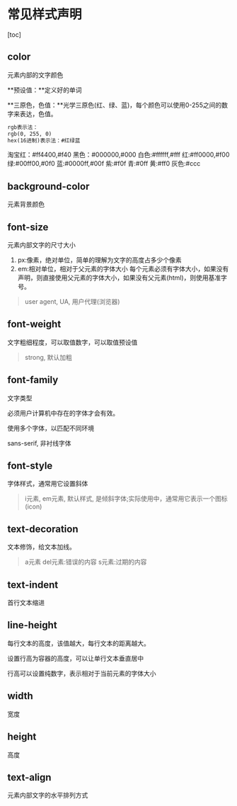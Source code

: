 # 常见样式声明

[toc]

## color

元素内部的文字颜色

**预设值：**定义好的单词

**三原色，色值：**光学三原色(红、绿、蓝)，每个颜色可以使用0-255之间的数字来表达，色值。

```html
rgb表示法：
rgb(0, 255, 0)
hex(16进制)表示法：#红绿蓝
```

淘宝红：#ff4400,#f40
黑色：#000000,#000
白色:#ffffff,#fff
红:#ff0000,#f00
绿:#00ff00,#0f0
蓝:#0000ff,#00f
紫:#f0f
青:#0ff
黄:#ff0
灰色:#ccc

## background-color

元素背景颜色

## font-size

元素内部文字的尺寸大小

1. px:像素，绝对单位，简单的理解为文字的高度占多少个像素
2. em:相对单位，相对于父元素的字体大小
每个元素必须有字体大小，如果没有声明，则直接使用父元素的字体大小，如果没有父元素(html)，则使用基准字号。

> user agent, UA, 用户代理(浏览器)

## font-weight

文字粗细程度，可以取值数字，可以取值预设值

> strong, 默认加粗

## font-family

文字类型

必须用户计算机中存在的字体才会有效。

使用多个字体，以匹配不同环境

sans-serif, 非衬线字体

## font-style

字体样式，通常用它设置斜体

> i元素, em元素, 默认样式, 是倾斜字体;实际使用中，通常用它表示一个图标(icon)

## text-decoration

文本修饰，给文本加线。

> a元素 del元素:错误的内容 s元素:过期的内容

## text-indent

首行文本缩进

## line-height

每行文本的高度，该值越大，每行文本的距离越大。

设置行高为容器的高度，可以让单行文本垂直居中

行高可以设置纯数字，表示相对于当前元素的字体大小

## width

宽度

## height
  
高度

## text-align

元素内部文字的水平排列方式
